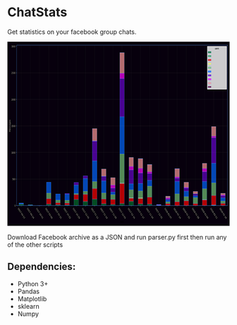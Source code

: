 # ChatStats
Get statistics on your facebook group chats.
<p align="center">
<img src="https://github.com/Dittam/ChatStats/blob/master/sceenshots/messageDistribution.png" width="800" height="418">
</p>

Download Facebook archive as a JSON and run parser.py first then run any of the other scripts

## Dependencies:
* Python 3+
* Pandas
* Matplotlib
* sklearn
* Numpy
